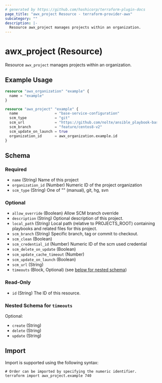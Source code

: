 ```yaml
---
# generated by https://github.com/hashicorp/terraform-plugin-docs
page_title: "awx_project Resource - terraform-provider-awx"
subcategory: ""
description: |-
  Resource awx_project manages projects within an organization.
---
```


# awx_project (Resource)

Resource `awx_project` manages projects within an organization.

## Example Usage

```terraform
resource "awx_organization" "example" {
  name = "example"
}

resource "awx_project" "example" {
  name                 = "base-service-configuration"
  scm_type             = "git"
  scm_url              = "https://github.com/nolte/ansible_playbook-baseline-online-server"
  scm_branch           = "feature/centos8-v2"
  scm_update_on_launch = true
  organization_id      = awx_organization.example.id
}
```

<!-- schema generated by tfplugindocs -->
## Schema

### Required

- `name` (String) Name of this project
- `organization_id` (Number) Numeric ID of the project organization
- `scm_type` (String) One of "" (manual), git, hg, svn

### Optional

- `allow_override` (Boolean) Allow SCM branch override
- `description` (String) Optional description of this project.
- `local_path` (String) Local path (relative to PROJECTS_ROOT) containing playbooks and related files for this project.
- `scm_branch` (String) Specific branch, tag or commit to checkout.
- `scm_clean` (Boolean)
- `scm_credential_id` (Number) Numeric ID of the scm used credential
- `scm_delete_on_update` (Boolean)
- `scm_update_cache_timeout` (Number)
- `scm_update_on_launch` (Boolean)
- `scm_url` (String)
- `timeouts` (Block, Optional) (see [below for nested schema](#nestedblock--timeouts))

### Read-Only

- `id` (String) The ID of this resource.

<a id="nestedblock--timeouts"></a>
### Nested Schema for `timeouts`

Optional:

- `create` (String)
- `delete` (String)
- `update` (String)

## Import

Import is supported using the following syntax:

```shell
# Order can be imported by specifying the numeric identifier.
terraform import awx_project.example 740
```
